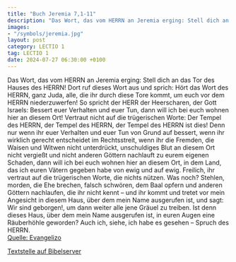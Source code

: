 ```yaml
---
title: "Buch Jeremia 7,1-11"
description: "Das Wort, das vom HERRN an Jeremia erging: Stell dich an das Tor des Hauses des HERRN! Dort ruf dieses Wort aus und sprich: Hört das Wort des HERRN, ganz Juda, alle, die ihr durch diese Tore kommt, um euch vor dem HERRN niederzuwerfen! So spricht der HERR der Heerscharen, der Got...."
images:
- "/symbols/jeremia.jpg"
layout: post
category: LECTIO 1
tag: LECTIO 1
date: 2024-07-27 06:30:00 +0100
---
```

Das Wort, das vom HERRN an Jeremia erging:
Stell dich an das Tor des Hauses des HERRN! Dort ruf dieses Wort aus und sprich: Hört das Wort des HERRN, ganz Juda, alle, die ihr durch diese Tore kommt, um euch vor dem HERRN niederzuwerfen!
So spricht der HERR der Heerscharen, der Gott Israels: Bessert euer Verhalten und euer Tun, dann will ich bei euch wohnen hier an diesem Ort!
Vertraut nicht auf die trügerischen Worte: Der Tempel des HERRN, der Tempel des HERRN, der Tempel des HERRN ist dies!
Denn nur wenn ihr euer Verhalten und euer Tun von Grund auf bessert, wenn ihr wirklich gerecht entscheidet im Rechtsstreit,
wenn ihr die Fremden, die Waisen und Witwen nicht unterdrückt, unschuldiges Blut an diesem Ort nicht vergießt und nicht anderen Göttern nachlauft zu eurem eigenen Schaden,
dann will ich bei euch wohnen hier an diesem Ort, in dem Land, das ich euren Vätern gegeben habe von ewig und auf ewig.<!--more-->
Freilich, ihr vertraut auf die trügerischen Worte, die nichts nützen.
Was noch? Stehlen, morden, die Ehe brechen, falsch schwören, dem Baal opfern und anderen Göttern nachlaufen, die ihr nicht kennt –
und ihr kommt und tretet vor mein Angesicht in diesem Haus, über dem mein Name ausgerufen ist, und sagt: Wir sind geborgen!, um dann weiter alle jene Gräuel zu treiben.
Ist denn dieses Haus, über dem mein Name ausgerufen ist, in euren Augen eine Räuberhöhle geworden? Auch ich, siehe, ich habe es gesehen – Spruch des HERRN.<br>
[Quelle: Evangelizo](https://evangeliumtagfuertag.org/DE/gospel)

[Textstelle auf Bibelserver](https://www.bibleserver.com/EU/Jeremia7,1-11)
